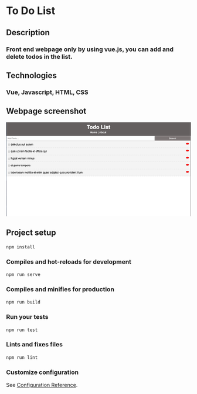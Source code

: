 # To Do List

## Description

### Front end webpage only by using vue.js, you can add and delete todos in the list.

## Technologies

### Vue, Javascript, HTML, CSS

## Webpage screenshot

![img](https://github.com/emily6699/toDoListByVue/blob/master/public/webpage.png)

## Project setup

```
npm install
```

### Compiles and hot-reloads for development

```
npm run serve
```

### Compiles and minifies for production

```
npm run build
```

### Run your tests

```
npm run test
```

### Lints and fixes files

```
npm run lint
```

### Customize configuration

See [Configuration Reference](https://cli.vuejs.org/config/).
